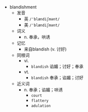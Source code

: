 - blandishment
  - 发音
    - 英 `/'blændiʃmənt/`
    - 美 `/'blændiʃmənt/`
  - 词义
    - n. 奉承，哄诱
  - 记忆
    - 来自blandish (v. 讨好)
  - 同根词
    - vi.
      - `blandish` 谄媚；讨好；奉承
    - vt.
      - `blandish` 奉承；谄媚；讨好
  - 近义词
    - n. 奉承；谄媚；哄诱
      - `court`
      - `flattery`
      - `adulation`
